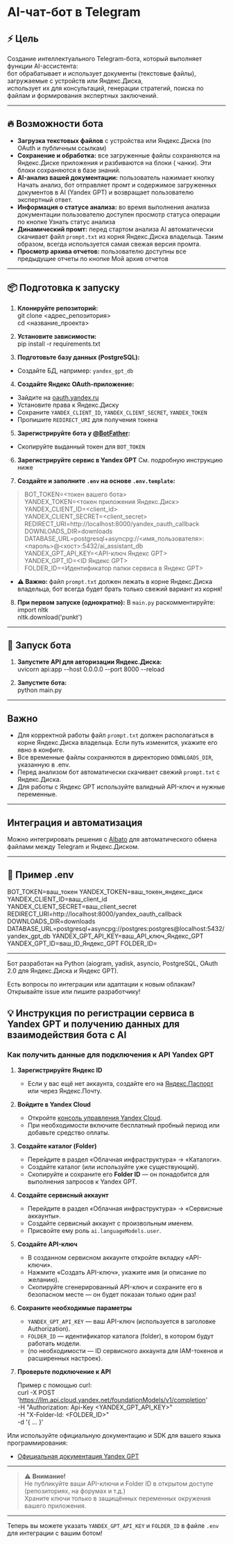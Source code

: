 # AI-чат-бот в Telegram

##  ⚡  Цель

Создание интеллектуального Telegram-бота, который выполняет функции AI-ассистента:  
бот обрабатывает и использует документы (текстовые файлы), загружаемые с устройств или Яндекс.Диска,  
использует их для консультаций, генерации стратегий, поиска по файлам и формирования экспертных заключений.

---

## 🔥 Возможности бота

- **Загрузка текстовых файлов** с устройства или Яндекс.Диска (по OAuth и публичным ссылкам)
- **Сохранение и обработка:** все загруженные файлы сохраняются на Яндекс.Диске приложения и разбиваются на блоки (
  чанки). Эти блоки сохраняются в базе знаний.
- **AI-анализ вашей документации:** пользователь нажимает кнопку Начать анализ, бот отправляет промт и содержимое
  загруженных документов в AI (Yandex GPT) и возвращает пользователю экспертный ответ.
- **Информация о статусе анализа:** во время выполнения анализа документации пользователю доступен просмотр статуса
  операции по кнопке Узнать статус анализа
- **Динамический промт:** перед стартом анализа AI автоматически скачивает файл `prompt.txt` из корня Яндекс.Диска
  владельца. Таким образом, всегда используется самая свежая версия промта.
- **Просмотр архива отчетов:** пользователю доступны все предыдущие отчеты по кнопке Мой архив отчетов

---

## 📦 Подготовка к запуску

1. **Клонируйте репозиторий:**  
   git clone <адрес_репозитория>  
   cd <название_проекта>


2. **Установите зависимости:**  
   pip install -r requirements.txt


3. **Подготовьте базу данных (PostgreSQL):**

- Создайте БД, например: `yandex_gpt_db`

4. **Создайте Яндекс OAuth-приложение:**

- Зайдите на [oauth.yandex.ru](https://oauth.yandex.ru/)
- Установите права к Яндекс.Диску
- Сохраните `YANDEX_CLIENT_ID`, `YANDEX_CLIENT_SECRET`, `YANDEX_TOKEN`
- Пропишите `REDIRECT_URI` для получения токена

5. **Зарегистрируйте бота у [@BotFather](https://t.me/BotFather):**

- Скопируйте выданный токен для `BOT_TOKEN`

6. **Зарегистрируйте сервис в Yandex GPT**
   См. подробную инструкцию ниже

7. **Создайте и заполните `.env` на основе `.env.template`:**  

> BOT_TOKEN=<токен вашего бота>  
YANDEX_TOKEN=<токен приложения Яндекс.Диск>  
YANDEX_CLIENT_ID=<client_id>  
YANDEX_CLIENT_SECRET=<client_secret>  
REDIRECT_URI=http://localhost:8000/yandex_oauth_callback  
DOWNLOADS_DIR=downloads  
DATABASE_URL=postgresql+asyncpg://<имя_пользователя>:<пароль>@<хост>:5432/ai_assistant_db  
YANDEX_GPT_API_KEY=<API-ключ Яндекс GPT>  
YANDEX_GPT_ID=<ID Яндекс GPT>  
FOLDER_ID=<Идентификатор папки сервиса в Яндекс GPT>  

- **⚠️ Важно:** файл `prompt.txt` должен лежать в корне Яндекс.Диска владельца, бот всегда будет брать только свежий
  вариант из корня!

8. **При первом запуске (однократно):**
В `main.py` раскомментируйте:  
import nltk  
nltk.download('punkt')

---

## 🚀 Запуск бота

1. **Запустите API для авторизации Яндекс.Диска:**  
   uvicorn api:app --host 0.0.0.0 --port 8000 --reload


2. **Запустите бота:**  
   python main.py

---

## Важно

- Для корректной работы файл `prompt.txt` должен располагаться в корне Яндекс.Диска владельца. Если путь изменится,
  укажите его явно в конфиге.
- Все временные файлы сохраняются в директорию `DOWNLOADS_DIR`, указанную в .env.
- Перед анализом бот автоматически скачивает свежий `prompt.txt` с Яндекс.Диска.
- Для работы с Яндекс GPT используйте валидный API-ключ и нужные переменные.

---

## Интеграция и автоматизация

Можно интегрировать решения с [Albato](https://albato.ru/integration-telegram-yandexdisk) для автоматического обмена
файлами между Telegram и Яндекс.Диском.

---

## 📖 Пример .env

BOT_TOKEN=ваш_токен
YANDEX_TOKEN=ваш_токен_яндекс_диск
YANDEX_CLIENT_ID=ваш_client_id
YANDEX_CLIENT_SECRET=ваш_client_secret
REDIRECT_URI=http://localhost:8000/yandex_oauth_callback  
DOWNLOADS_DIR=downloads
DATABASE_URL=postgresql+asyncpg://postgres:postgres@localhost:5432/yandex_gpt_db
YANDEX_GPT_API_KEY=ваш_API_ключ_Яндекс_GPT
YANDEX_GPT_ID=ваш_ID_Яндекс_GPT
FOLDER_ID=


---

Бот разработан на Python (aiogram, yadisk, asyncio, PostgreSQL, OAuth 2.0 для Яндекс.Диска и Яндекс GPT).

Есть вопросы по интеграции или адаптации к новым облакам? Открывайте issue или пишите разработчику!

## 💡 Инструкция по регистрации сервиса в Yandex GPT и получению данных для взаимодействия бота с AI

### Как получить данные для подключения к API Yandex GPT

1. **Зарегистрируйте Яндекс ID**

    - Если у вас ещё нет аккаунта, создайте его на [Яндекс.Паспорт](https://passport.yandex.ru/) или через Яндекс.Почту.

2. **Войдите в Yandex Cloud**

    - Откройте [консоль управления Yandex Cloud](https://console.cloud.yandex.ru/).
    - При необходимости включите бесплатный пробный период или добавьте средство оплаты.

3. **Создайте каталог (Folder)**

    - Перейдите в раздел «Облачная инфраструктура» → «Каталоги».
    - Создайте каталог (или используйте уже существующий).
    - Скопируйте и сохраните его **Folder ID** — он понадобится для выполнения запросов к Yandex GPT.

4. **Создайте сервисный аккаунт**

    - Перейдите в раздел «Облачная инфраструктура» → «Сервисные аккаунты».
    - Создайте сервисный аккаунт с произвольным именем.
    - Присвойте ему роль `ai.languageModels.user`.

5. **Создайте API-ключ**

    - В созданном сервисном аккаунте откройте вкладку «API-ключи».
    - Нажмите «Создать API-ключ», укажите имя (и описание по желанию).
    - Скопируйте сгенерированный API-ключ и сохраните его в безопасном месте — он будет показан только один раз!

6. **Сохраните необходимые параметры**

    - `YANDEX_GPT_API_KEY` — ваш API-ключ (используется в заголовке Authorization).
    - `FOLDER_ID` — идентификатор каталога (folder), в котором будут работать модели.
    - (по необходимости — ID сервисного аккаунта для IAM-токенов и расширенных настроек).

7. **Проверьте подключение к API**

   Пример с помощью curl:  
   curl -X POST 'https://llm.api.cloud.yandex.net/foundationModels/v1/completion'  
   -H "Authorization: Api-Key <YANDEX_GPT_API_KEY>"  
   -H "X-Folder-Id: <FOLDER_ID>"  
   -d '{ ... }'

Или используйте официальную документацию и SDK для вашего языка программирования:

- [Официальная документация Yandex GPT](https://yandex.cloud/ru/docs/foundation-models/quickstart/yandexgpt)

---

> ⚠️ **Внимание!**  
> Не публикуйте ваши API-ключи и Folder ID в открытом доступе (репозиториях, на форумах и т.д.)  
> Храните ключи только в защищённых переменных окружения вашего приложения.

---

Теперь вы можете указать `YANDEX_GPT_API_KEY` и `FOLDER_ID` в файле `.env` для интеграции с вашим ботом!


